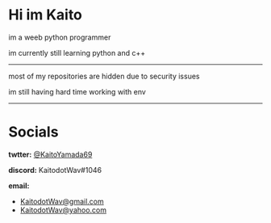 # Hi im Kaito

im a weeb python programmer

im currently still learning python and c++

-----------------------------------

most of my repositories are hidden due to security issues

im still having hard time working with env

-----------------------------------

# Socials

**twtter:** [@KaitoYamada69](https://twitter.com/KaitoYamada69)

**discord:** KaitodotWav#1046 

**email:** 
* KaitodotWav@gmail.com
* KaitodotWav@yahoo.com

<!---1
KaitodotWav/KaitodotWav is a ✨ special ✨ repository because its `README.md` (this file) appears on your GitHub profile.
You can click the Preview link to take a look at your changes.
--->
